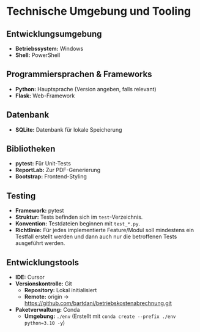 # Technische Umgebung und Tooling

## Entwicklungsumgebung
- **Betriebssystem:** Windows
- **Shell:** PowerShell

## Programmiersprachen & Frameworks
- **Python:** Hauptsprache (Version angeben, falls relevant)
- **Flask:** Web-Framework

## Datenbank
- **SQLite:** Datenbank für lokale Speicherung

## Bibliotheken
- **pytest:** Für Unit-Tests
- **ReportLab:** Zur PDF-Generierung
- **Bootstrap:** Frontend-Styling

## Testing
- **Framework:** pytest
- **Struktur:** Tests befinden sich im `test`-Verzeichnis.
- **Konvention:** Testdateien beginnen mit `test_*.py`.
- **Richtlinie:** Für jedes implementierte Feature/Modul soll mindestens ein Testfall erstellt werden und dann auch nur die betroffenen Tests ausgeführt werden.

## Entwicklungstools
- **IDE:** Cursor
- **Versionskontrolle:** Git
  - **Repository:** Lokal initialisiert
  - **Remote:** origin -> https://github.com/bartdani/betriebskostenabrechnung.git
- **Paketverwaltung:** Conda
  - **Umgebung:** `./env` (Erstellt mit `conda create --prefix ./env python=3.10 -y`) 